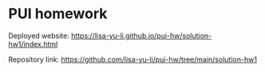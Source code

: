# PUI homework

Deployed website: https://lisa-yu-li.github.io/pui-hw/solution-hw1/index.html

Repository link: https://github.com/lisa-yu-li/pui-hw/tree/main/solution-hw1
